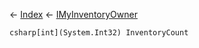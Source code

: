 ← [Index](Api-Index) ← [IMyInventoryOwner](VRage.Game.ModAPI.Ingame.IMyInventoryOwner)

```csharp[int](System.Int32) InventoryCount```